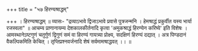 +++
title = "५७ हिरण्यश्राद्धम्"

+++
। हिरण्यश्राद्धम् ॥ व्यासः- "द्रव्याऽभावे द्विजाऽभावे प्रवासे पुत्रजन्मनि । हेमश्राद्धं प्रकुर्वीत यस्य भार्या रजस्वला" ॥ आचम्य प्राणानायम्य देशकालकीर्तनादि कृत्वा 'अमुकश्राद्धं हिरण्येन करिष्ये' इति विशेषः । आमस्थानेऽष्टगुणं चतुर्गुणं द्विगुणं समं वा हिरण्यं गायत्र्या प्रोक्ष्य, सदक्षिणं हिरण्यं दद्यात् । अत्र पिण्डदानं वैकल्पिकमिति केचित् । तृप्तिप्रश्नवर्जनादि शेषं सर्वमामश्राद्धवत् ।। ॥